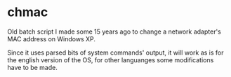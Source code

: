 # chmac

Old batch script I made some 15 years ago to change a network adapter's MAC address on Windows XP.

Since it uses parsed bits of system commands' output, it will work as is for the english version of the OS, for other languanges some modifications have to be made.
